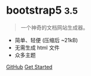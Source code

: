 <!-- ![logo](_media/icon.svg) -->

# bootstrap5 <small>3.5</small>

> 一个神奇的文档网站生成器。

- 简单、轻便 (压缩后 ~21kB)
- 无需生成 html 文件
- 众多主题

[GitHub](https://github.com/docsifyjs/docsify/)
[Get Started](#docsify)

<!-- 背景图片 -->
<!-- ![](_media/bg.png) -->

<!-- 背景色：留空自动随机渐变背景 -->
<!-- ![color](#f0f0f0) -->